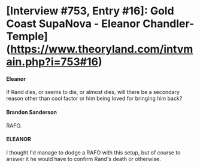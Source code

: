 # [Interview #753, Entry #16]: Gold Coast SupaNova - Eleanor Chandler-Temple](https://www.theoryland.com/intvmain.php?i=753#16)

#### Eleanor

If Rand dies, or seems to die, or almost dies, will there be a secondary reason other than cool factor or him being loved for bringing him back?

#### Brandon Sanderson

RAFO.

#### ELEANOR

I thought I'd manage to dodge a RAFO with this setup, but of course to answer it he would have to confirm Rand's death or otherwise.

